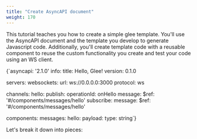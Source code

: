 ```yaml
---
title: "Create AsyncAPI document"
weight: 170
---
```

This tutorial teaches you how to create a simple glee template. You'll use the AsyncAPI document and the template you develop to generate Javascript code. Additionally, you'll create template code with a reusable component to reuse the custom functionality you create and test your code using an WS client.

<CodeBlock>
{`asyncapi: '2.1.0'
info:
  title: Hello, Glee!
  version: 0.1.0

servers:
  websockets:
    url: ws://0.0.0.0:3000
    protocol: ws

channels:
  hello:
    publish:
      operationId: onHello
      message:
        $ref: '#/components/messages/hello'
    subscribe:
      message:
        $ref: '#/components/messages/hello'

components:
  messages:
    hello:
      payload:
        type: string`}
</CodeBlock>

Let's break it down into pieces:

<!-- TODO -->
